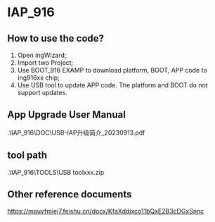 # IAP_916

## How to use the code?
1. Open ingWizard;
2. Import two Project;
3. Use BOOT_916 EXAMP to download platform, BOOT, APP code to ing916xx chip;
4. Use USB tool to update APP code. The platform and BOOT do not support updates.

## App Upgrade User Manual
.\IAP_916\DOC\USB-IAP升级简介_20230913.pdf

## tool path
.\IAP_916\TOOLS\USB toolxxx.zip

## Other reference documents
https://mauvfmiej7.feishu.cn/docx/KfaXddjxco11bQxE2B3cDGxSnnc